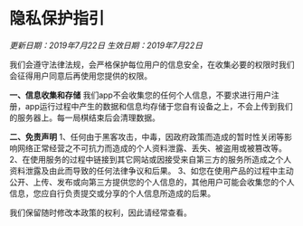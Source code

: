 # 隐私保护指引
*更新日期：2019年7月22日*
*生效日期：2019年7月22日*

我们会遵守法律法规，会严格保护每位用户的信息安全，在收集必要的权限时我们会征得用户同意后再使用您提供的权限。

**一、信息收集和存储**
我们app不会收集您的任何个人信息，不要求进行用户注册，app运行过程中产生的数据和信息均存储于您自有设备之上，不会上传到我们的服务器上。每一局棋结束后会清理数据。

**二、免责声明**
1、任何由于黑客攻击，中毒，因政府政策而造成的暂时性关闭等影响网络正常经营之不可抗力而造成的个人资料泄露、丢失、被盗用或被篡改等。
2、在使用服务的过程中链接到其它网站或因接受来自第三方的服务所造成之个人资料泄露及由此而导致的任何法律争议和后果。
3、如您在使用产品的过程中主动公开、上传、发布或向第三方提供您的个人信息的，其他用户可能会收集您的个人信息，您应自行负责提交或分享的个人信息所造成的后果。

我们保留随时修改本政策的权利，因此请经常查看。


